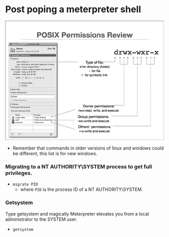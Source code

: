 # Post poping a meterpreter shell

![](../../.gitbook/assets/image%20%2860%29.png)

* Remember that commands in older versions of linux and windows could be different, this list is for new windows.

### Migrating to a NT AUTHORITY\SYSTEM process to get full privileges.

* `migrate PID`
  * where `PID` is the process ID of a NT AUTHORITY\SYSTEM.

### Getsystem

Type getsystem and magically Meterpreter elevates you from a local administrator to the SYSTEM user.

* `getsystem`





